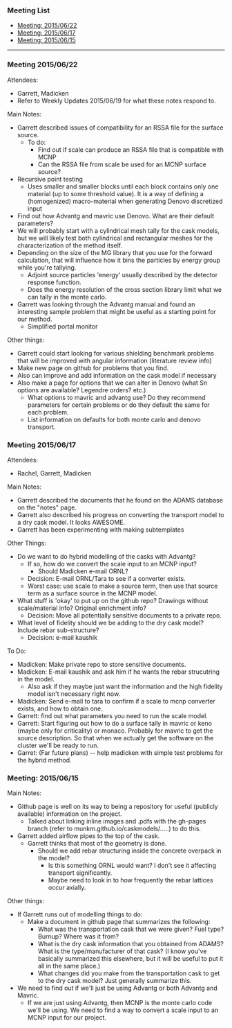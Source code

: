 ### Meeting List
* [Meeting: 2015/06/22](#meeting-20150622)
* [Meeting: 2015/06/17](#meeting-20150617)
* [Meeting: 2015/06/15](#meeting-20150615)

***

### Meeting 2015/06/22
Attendees: 
* Garrett, Madicken
* Refer to Weekly Updates 2015/06/19 for what these notes respond to. 

Main Notes:
* Garrett described issues of compatibility for an RSSA file for the surface source.
  * To do:
    * Find out if scale can produce an RSSA file that is compatible with MCNP
    * Can the RSSA file from scale be used for an MCNP surface source?
* Recursive point testing
  * Uses smaller and smaller blocks until each block contains only one material (up to some threshold value). It is a way of defining a (homogenized) macro-material when generating Denovo discretized input 
* Find out how Advantg and mavric use Denovo. What are their default parameters?
* We will probably start with a cylindrical mesh tally for the cask models, but we will likely test both cylindrical and rectangular meshes for the characterization of the method itself.
* Depending on the size of the MG library that you use for the forward calculation, that will influence how it bins the particles by energy group while you're tallying. 
  * Adjoint source particles 'energy' usually described by the detector response function.
  * Does the energy resolution of the cross section library limit what we can tally in the monte carlo.   
* Garrett was looking through the Advantg manual and found an interesting sample problem that might be useful as a starting point for our method. 
  * Simplified portal monitor

Other things:
* Garrett could start looking for various shielding benchmark problems that will be improved with angular information (literature review info) 
* Make new page on github for problems that you find. 
* Also can improve and add information on the cask model if necessary
* Also make a page for options that we can alter in Denovo (what Sn options are available? Legendre orders? etc.)
  * What options to mavric and advantg use? Do they recommend parameters for certain problems or do they default the same for each problem. 
  * List information on defaults for both monte carlo and denovo transport.   

### Meeting 2015/06/17
Attendees:
* Rachel, Garrett, Madicken

Main Notes:
* Garrett described the documents that he found on the ADAMS database on the "notes" page. 
* Garrett also described his progress on converting the transport model to a dry cask model. It looks AWESOME. 
* Garrett has been experimenting with making subtemplates 

Other Things:
* Do we want to do hybrid modelling of the casks with Advantg?
  * If so, how do we convert the scale input to an MCNP input? 
    * Should Madicken e-mail ORNL?
  * Decision: E-mail ORNL/Tara to see if a converter exists. 
  * Worst case: use scale to make a source term, then use that source term as a surface source in the MCNP model. 
* What stuff is 'okay' to put up on the github repo? Drawings without scale/material info? Original enrichment info?
  * Decision: Move all potentially sensitive documents to a private repo. 
* What level of fidelity should we be adding to the dry cask model? Include rebar sub-structure?
  * Decision: e-mail kaushik

To Do:
* Madicken: Make private repo to store sensitive documents.  
* Madicken: E-mail kaushik and ask him if he wants the rebar strucutring in the model. 
  * Also ask if they maybe just want the information and the high fidelity model isn't necessary right now. 
* Madicken: Send e-mail to tara to confirm if a scale to mcnp converter exists, and how to obtain one. 
* Garrett: find out what parameters you need to run the scale model. 
* Garrett: Start figuring out how to do a surface tally in mavric or keno (maybe only for criticality) or monaco. Probably for mavric to get the source description. So that when we actually get the software on the cluster we'll be ready to run. 
* Garret: (Far future plans) -- help madicken with simple test problems for the hybrid method. 

### Meeting: 2015/06/15
Main Notes:
* Github page is well on its way to being a repository for useful (publicly available) information on the project. 
  * Talked about linking inline images and .pdfs with the gh-pages branch (refer to munkm.github.io/caskmodels/.....) to do this. 
* Garrett added airflow pipes to the top of the cask. 
  * Garrett thinks that most of the geometry is done. 
    * Should we add rebar structuring inside the concrete overpack in the model? 
      * Is this something ORNL would want? I don't see it affecting transport significantly. 
      * Maybe need to look in to how frequently the rebar lattices occur axially. 

Other things:
* If Garrett runs out of modelling things to do:
  * Make a document in github page that summarizes the following:
    * What was the transportation cask that we were given? Fuel type? Burnup? Where was it from?
    * What is the dry cask information that you obtained from ADAMS? What is the type/manufacturer of that cask? (I know you've basically summarized this elsewhere, but it will be useful to put it all in the same place.)
    * What changes did you make from the transportation cask to get to the dry cask model? Just generally summarize this. 
* We need to find out if we'll just be using Advantg or both Advantg and Mavric. 
  * If we are just using Advantg, then MCNP is the monte carlo code we'll be using. We need to find a way to convert a scale input to an MCNP input for our project.  


